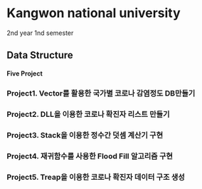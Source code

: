 # Kangwon national university

2nd year 1nd semester

## Data Structure
#### Five Project

### Project1. Vector를 활용한 국가별 코로나 감염정도 DB만들기
### Project2. DLL을 이용한 코로나 확진자 리스트 만들기
### Project3. Stack을 이용한 정수간 덧셈 계산기 구현
### Project4. 재귀함수를 사용한 Flood Fill 알고리즘 구현
### Project5. Treap을 이용한 코로나 확진자 데이터 구조 생성
